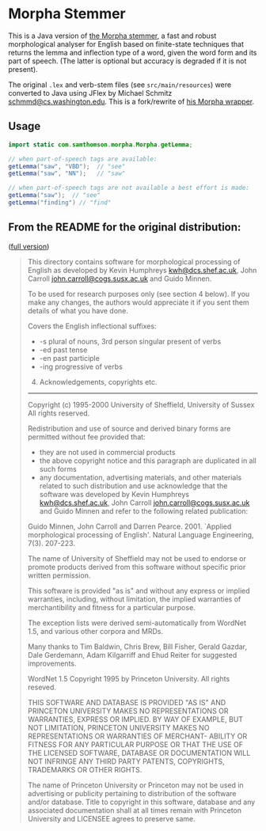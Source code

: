 Morpha Stemmer
==============

This is a Java version of [the Morpha stemmer](http://www.informatics.sussex.ac.uk/research/groups/nlp/carroll/morph.html),
a fast and robust morphological analyser for English based on finite-state
techniques that returns the lemma and inflection type of a word, given the word
form and its part of speech. (The latter is optional but accuracy is degraded
if it is not present).

The original `.lex` and verb-stem files (see `src/main/resources`) were converted to Java using JFlex by Michael Schmitz <schmmd@cs.washington.edu>.
This is a fork/rewrite of [his Morpha wrapper](https://github.com/knowitall/morpha).

Usage
---

```java
import static com.samthomson.morpha.Morpha.getLemma;

// when part-of-speech tags are available:
getLemma("saw", "VBD");  // "see"
getLemma("saw", "NN");   // "saw"

// when part-of-speech tags are not available a best effort is made:
getLemma("saw");  // "see"
getLemma("finding") // "find"
```


From the README for the original distribution:
---
([full version](src/main/resources/README))

> This directory contains software for morphological processing of English
> as developed by Kevin Humphreys <kwh@dcs.shef.ac.uk>, John Carroll
> <john.carroll@cogs.susx.ac.uk> and Guido Minnen.
> 
> To be used for research purposes only (see section 4 below). If you make
> any changes, the authors would appreciate it if you sent them details of
> what you have done.
> 
> Covers the English inflectional suffixes:
> *    -s     plural of nouns, 3rd person singular present of verbs
> *    -ed    past tense
> *    -en    past participle
> *    -ing   progressive of verbs
>
> 4. Acknowledgements, copyrights etc.
> ------------------------------------
> 
> Copyright (c) 1995-2000 University of Sheffield, University of Sussex
> All rights reserved.
> 
> Redistribution and use of source and derived binary forms are
> permitted without fee provided that:
> 
>   - they are not used in commercial products
>   - the above copyright notice and this paragraph are duplicated in
>     all such forms
>   - any documentation, advertising materials, and other materials
>     related to such distribution and use acknowledge that the software
>     was developed by Kevin Humphreys <kwh@dcs.shef.ac.uk>, John
>     Carroll <john.carroll@cogs.susx.ac.uk> and Guido Minnen
>     and refer to the following related publication:
> 
>   Guido Minnen, John Carroll and Darren Pearce. 2001. `Applied
>   morphological processing of English'. Natural Language Engineering,
>   7(3). 207-223.
> 
> The name of University of Sheffield may not be used to endorse or
> promote products derived from this software without specific prior
> written permission.
>   
> This software is provided "as is" and without any express or implied
> warranties, including, without limitation, the implied warranties of
> merchantibility and fitness for a particular purpose.
> 
> The exception lists were derived semi-automatically from WordNet 1.5,
> and various other corpora and MRDs.
> 
> Many thanks to Tim Baldwin, Chris Brew, Bill Fisher, Gerald Gazdar,
> Dale Gerdemann, Adam Kilgarriff and Ehud Reiter for suggested
> improvements.
> 
> WordNet 1.5 Copyright 1995 by Princeton University.
> All rights reseved.
> 
> THIS SOFTWARE AND DATABASE IS PROVIDED "AS IS" AND PRINCETON
> UNIVERSITY MAKES NO REPRESENTATIONS OR WARRANTIES, EXPRESS OR IMPLIED.
> BY WAY OF EXAMPLE, BUT NOT LIMITATION, PRINCETON UNIVERSITY MAKES NO
> REPRESENTATIONS OR WARRANTIES OF MERCHANT- ABILITY OR FITNESS FOR ANY
> PARTICULAR PURPOSE OR THAT THE USE OF THE LICENSED SOFTWARE, DATABASE
> OR DOCUMENTATION WILL NOT INFRINGE ANY THIRD PARTY PATENTS,
> COPYRIGHTS, TRADEMARKS OR OTHER RIGHTS.
> 
> The name of Princeton University or Princeton may not be used in
> advertising or publicity pertaining to distribution of the software
> and/or database.  Title to copyright in this software, database and
> any associated documentation shall at all times remain with Princeton
> University and LICENSEE agrees to preserve same.
